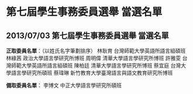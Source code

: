 # 第七屆學生事務委員選舉  當選名單

## 2013/07/03  第七屆學生事務委員選舉 當選名單

**正取委員名單**：（以姓氏名字筆劃排序）
林耿育  台灣師範大學英語所語言組碩班
林綠茜  政治大學語言學研究所博班
周明偉  清華大學語言學研究所博班
許雅雯  台灣師範大學英語所語言組碩班
陳柏廷  清華大學語言學研究所博班
蔡宜庭  台灣大學語言學研究所碩班
蔡瑋琳  新竹教育大學臺灣語言與語文教育研究所博班

**備取委員名單**：
李博文  中正大學語言學研究所碩班